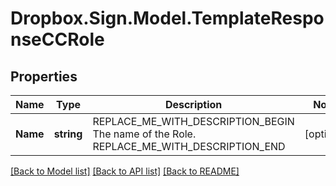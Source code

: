 # Dropbox.Sign.Model.TemplateResponseCCRole

## Properties

Name | Type | Description | Notes
------------ | ------------- | ------------- | -------------
**Name** | **string** | REPLACE_ME_WITH_DESCRIPTION_BEGIN The name of the Role. REPLACE_ME_WITH_DESCRIPTION_END | [optional] 

[[Back to Model list]](../README.md#documentation-for-models) [[Back to API list]](../README.md#documentation-for-api-endpoints) [[Back to README]](../README.md)

